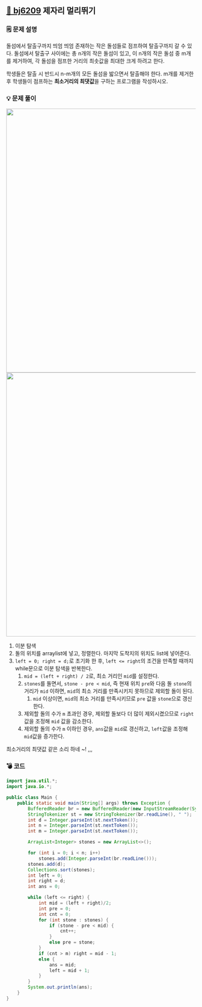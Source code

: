 ## [🔗 bj6209](https://www.acmicpc.net/problem/6209) 제자리 멀리뛰기
### 🗒️ 문제 설명
돌섬에서 탈출구까지 띄엄 띄엄 존재하는 작은 돌섬들로 점프하여 탈출구까지 갈 수 있다.
돌섬에서 탈출구 사이에는 총 n개의 작은 돌섬이 있고, 이 n개의 작은 돌섬 중 m개를 제거하여, 각 돌섬을 점프한 거리의 최솟값을 최대한 크게 하려고 한다.

학생들은 탈출 시 반드시 n-m개의 모든 돌섬을 밟으면서 탈출해야 한다.
m개를 제거한 후 학생들이 점프하는 **최소거리의 최댓값**을 구하는 프로그램을 작성하시오.
### 💡 문제 풀이
<img width=700 src="https://i.imgur.com/qWiZji3.png" />
<img width=700 src="https://i.imgur.com/eDqcTe2.png" />


1. 이분 탐색
2. 돌의 위치를 arraylist에 넣고, 정렬한다. 마지막 도착지의 위치도 list에 넣어준다.
3. `left = 0; right = d;`로 초기화 한 후, `left <= right`의 조건을 만족할 때까지 while문으로 이분 탐색을 반복한다.
	1. `mid = (left + right) / 2`로, 최소 거리인 `mid`를 설정한다. 
	2. `stones`를 돌면서, `stone - pre < mid`, 즉 현재 위치 `pre`와 다음 돌 `stone`의 거리가 `mid` 이하면, `mid`의 최소 거리를 만족시키지 못하므로 제외할 돌이 된다. 
		1. `mid` 이상이면, `mid`의 최소 거리를 만족시키므로 `pre` 값을 `stone`으로 갱신한다.
	3. 제외할 돌의 수가 `m` 초과인 경우, 제외할 돌보다 더 많이 제외시켰으므로 `right`값을 조정해 `mid` 값을 감소한다.
	4. 제외할 돌의 수가 `m` 이하인 경우, `ans`값을 `mid`로 갱신하고, `left`값을 조정해 `mid`값을 증가한다.

최소거리의 최댓값 같은 소리 하네 ~! ,,,
### 💣 코드
```java
import java.util.*;
import java.io.*;

public class Main {
    public static void main(String[] args) throws Exception {
        BufferedReader br = new BufferedReader(new InputStreamReader(System.in));
        StringTokenizer st = new StringTokenizer(br.readLine(), " ");
        int d = Integer.parseInt(st.nextToken());
        int n = Integer.parseInt(st.nextToken());
        int m = Integer.parseInt(st.nextToken());

        ArrayList<Integer> stones = new ArrayList<>();

        for (int i = 0; i < n; i++)
		    stones.add(Integer.parseInt(br.readLine()));
        stones.add(d);
        Collections.sort(stones);
        int left = 0;
        int right = d;
        int ans = 0;

        while (left <= right) {
            int mid = (left + right)/2;
            int pre = 0;
            int cnt = 0;
            for (int stone : stones) {
                if (stone - pre < mid) {
                    cnt++;
                }
                else pre = stone;
            }
            if (cnt > m) right = mid - 1;
            else {
                ans = mid;
                left = mid + 1;
            }
        }
        System.out.println(ans);
    }
}

```
